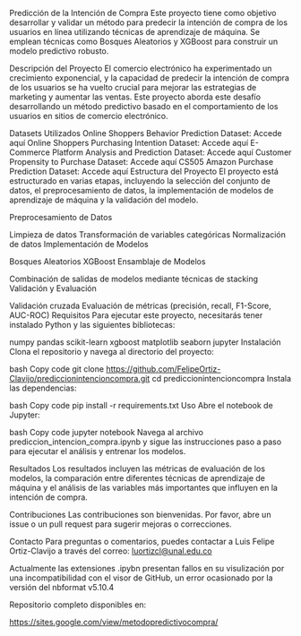 
Predicción de la Intención de Compra
Este proyecto tiene como objetivo desarrollar y validar un método para predecir la intención de compra de los usuarios en línea utilizando técnicas de aprendizaje de máquina. Se emplean técnicas como Bosques Aleatorios y XGBoost para construir un modelo predictivo robusto.

Descripción del Proyecto
El comercio electrónico ha experimentado un crecimiento exponencial, y la capacidad de predecir la intención de compra de los usuarios se ha vuelto crucial para mejorar las estrategias de marketing y aumentar las ventas. Este proyecto aborda este desafío desarrollando un método predictivo basado en el comportamiento de los usuarios en sitios de comercio electrónico.

Datasets Utilizados
Online Shoppers Behavior Prediction Dataset: Accede aquí
Online Shoppers Purchasing Intention Dataset: Accede aquí
E-Commerce Platform Analysis and Prediction Dataset: Accede aquí
Customer Propensity to Purchase Dataset: Accede aquí
CS505 Amazon Purchase Prediction Dataset: Accede aquí
Estructura del Proyecto
El proyecto está estructurado en varias etapas, incluyendo la selección del conjunto de datos, el preprocesamiento de datos, la implementación de modelos de aprendizaje de máquina y la validación del modelo.

Preprocesamiento de Datos

Limpieza de datos
Transformación de variables categóricas
Normalización de datos
Implementación de Modelos

Bosques Aleatorios
XGBoost
Ensamblaje de Modelos

Combinación de salidas de modelos mediante técnicas de stacking
Validación y Evaluación

Validación cruzada
Evaluación de métricas (precisión, recall, F1-Score, AUC-ROC)
Requisitos
Para ejecutar este proyecto, necesitarás tener instalado Python y las siguientes bibliotecas:

numpy
pandas
scikit-learn
xgboost
matplotlib
seaborn
jupyter
Instalación
Clona el repositorio y navega al directorio del proyecto:

bash
Copy code
git clone https://github.com/FelipeOrtiz-Clavijo/prediccionintencioncompra.git
cd prediccionintencioncompra
Instala las dependencias:

bash
Copy code
pip install -r requirements.txt
Uso
Abre el notebook de Jupyter:

bash
Copy code
jupyter notebook
Navega al archivo prediccion_intencion_compra.ipynb y sigue las instrucciones paso a paso para ejecutar el análisis y entrenar los modelos.

Resultados
Los resultados incluyen las métricas de evaluación de los modelos, la comparación entre diferentes técnicas de aprendizaje de máquina y el análisis de las variables más importantes que influyen en la intención de compra.

Contribuciones
Las contribuciones son bienvenidas. Por favor, abre un issue o un pull request para sugerir mejoras o correcciones.

Contacto
Para preguntas o comentarios, puedes contactar a Luis Felipe Ortiz-Clavijo a través del correo: luortizcl@unal.edu.co


Actualmente las extensiones .ipybn presentan fallos en su visulización por una incompatibilidad con el visor de GitHub, un error ocasionado por la versión del nbformat v5.10.4 

Repositorio completo disponibles en: 

https://sites.google.com/view/metodopredictivocompra/
